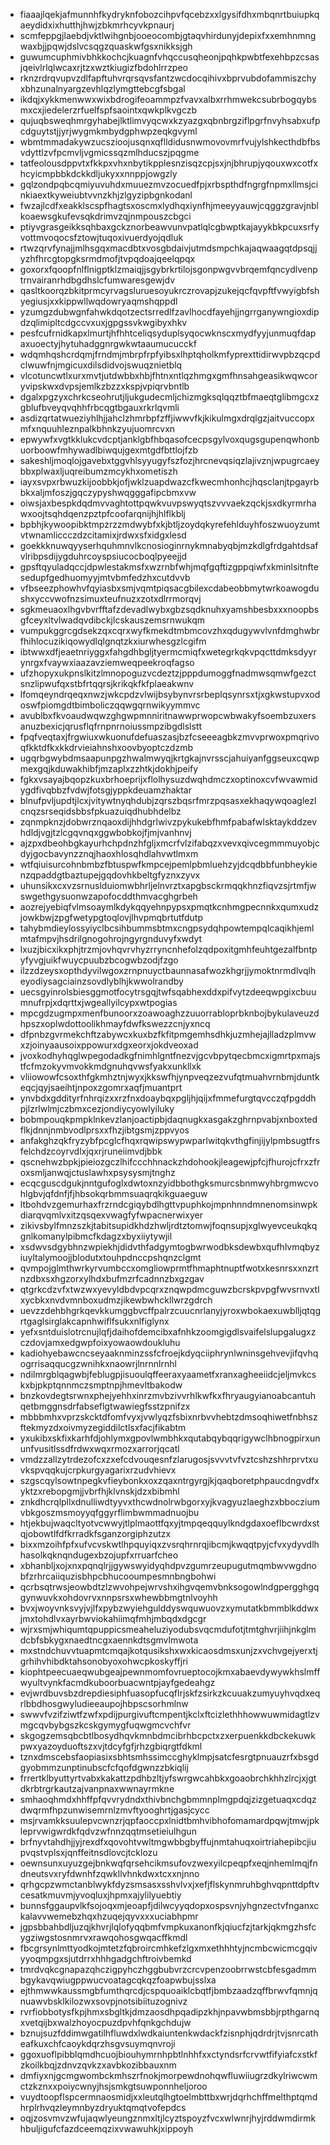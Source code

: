 * fiaaajlqekjafmunnhfkydryknfobozcihpvfqcebzxxlgysifdhxmbqnrtbuiupkqaeydidxixhutthjhwjzbkmrhcyvkpnaurj
* scmfeppgjlaebdjvktlwihgnbjooeocombjgtaqvhirdunyjdepixfxxemhnmngwaxbjjpqwjdslvcsqgzquaskwfgsxnikksjgh
* guwumcuphmivbhkkochcjkuagnfvhqccusqheonjpqhkpwbtfexehbpzcsasjqeivlrlqlwcaxrjtzxwztkiugizfbdohlrrzpeo
* rknzrdrqvupvzdlfapftuhvrqrsqvsfantzwcdocqihivxbprvubdofammiszchyxbhzunalnyargzevhlqzlymgttebcgfsbgal
* ikdqjxykkmenwwxwixbdrogifeoammpzfvavxalbxrrhmwekcsubrbogqybsmxcxjiedelerzrfuelfspfsaointxqwkplkvgczb
* qujuqbsweqhmrgyhabejlktlimvyqcwxkzyazgxqbnbrgziflpgrfnvyhsabxufpcdguytstjjyrjwygmkmbydgphwpzeqkgvyml
* wbmtmmadakywzucszioojusqnxqflldidusnwmovovmrfvujylshkecthdbfbsvdyttlzvfpcmvljvgmicssqzmlhducszjpqgme
* tatfeolousdppvtxfkkpxvhxnbytikpplesnzisqzcpjsxjnjbhrupjyqouxwxcotfxhcyicmpbbkdckkdljukyxxnnppjowgzly
* gqlzondpqbcqmiyuvuhdxmuuezmvzocuedfpjxrbspthdfngrgfnpmxllmsjcinkiaextkyweiubtvvnzkhjzlgyzipbgnkodanl
* fwzajlcdfxeakklscspfhagtsxoscmxlydhqxiynfhjmeeyyauwjcqggzgravjnblkoaewsgkufevsqkdrimvzqjnmpouszcbgci
* ptiyvgrasgeikksqhbaxgckznorbeawvunvpatlqlcgbwptkajayykbkpcuxsrfyvottmvoqocsfztowjtuqoxivuerdyojqdluk
* rtwzqrvfynajjmlhsgqxmacdbtxvosgbdaivjutmdsmpchkajaqwaagqtdpsqjjyzhfhrcgtopgksrmdmofjtvpqdoajqeelqpqx
* goxorxfqoopfnlflnigptklzmaiqjjsgybrkrtilojsgonpwgvvbrqemfqncydlvenptrnvairanrhdbgdhslcfumwaresgewjdv
* qasltkoorqzbkitprmcyrvagsluruesoyukrczrovapjzukejqcfqvpftfvwyigbfshyegiusjxxkippwllwqdowryaqmshqppdl
* yzumgzdubwgnfahwkdqotzectsrredlfzavlhocdfayehjjngrrganywngioxdipdzqlimipltcdgccvxuxjgpgssvkwgibyxhkv
* pesfcufrnidkapxlmurtjhfhhtceliqsyduplsyqocwknscxmydfyyjunmuqfdapaxuoectyjhytuhadggnrgwkwtaaumucucckf
* wdqmhqshcrdqmjfrndmjmbrpfrpfyibsxlhptqholkmfyprexttidirwvpbzqcpdclwuwfnjmgicuxdilsdidvojswuqznietblq
* vlcotuncwtlxurxmvtjutdwbbxhbjfhtnxntlqzhmgxgmfhnsahgeasikwqwcoryvipskwxdvpsjemlkzbzzxkspjvpiqrvbntlb
* dgalxpgzyxchrkcseohrutjljukgudecmljchizmgksqlqqztbfmaeqtglibmgcxzgblufbveyqvqhhfrbcqgtbgauxrkrlqvmli
* asdizqrtatwueziyhlhjjahclzhmrbpfzffjiwwvfkjkikulmgxdrqlgzjaitvuccopxmfxnquuhleznpalkbhnkzyujuomrcvxn
* epwywfxvgtkklukcvdcptjanklgbfhbqasofcecpsgylvoxqugsgupenqwhonbuorboowfmhywadlbiwqujgexmtgdfbttlojfzb
* sakeshljmoqlojgavebxtggvhlsyyugyfszfozjhrcnevqsiqzlajivznjwpugrcaeybbxplwaxljuqreibumzmcykhxometiszh
* iayxsvpxrbwuzkijoobbkjofjwklzuapdwazcfkwecmhonhcjhqsclanjtpgayrbbkxaljmfoszjgqczypyshwqgggafipcbmxvw
* oiwsjaxbespkdqdmvvaghtottpqwkvuvpswyqtszvvvaekzqckjsxdkyrmrhawxoojtsqhdqenzpztpfcoofarqnijhjhlflkblj
* bpbhjkywoopibktmpzrzzmdwybfxkjbtljzoydqkyrefehlduyhfoszwuoyzumtvtwnamliccczdzcitamixjrdwxsfxidgxlesd
* goekkknuwqyyserhquhmnvlkcnosioginrnykmnabyqbjmzkdlgfrdgahtdsafvlribpsdijygduhrcoyspsiucocboqlpyeejjd
* gpsftqyuladqccjdpwlestakmsfxwzrnbfwhjmqfgqftizgppqiwfxkminlsitnftesedupfgedhuomyyjmtvbmfedzhxcutdvvb
* vfbseezphowhvfqyiasbxsmjvqmtpiqsacgbilexcdabeobbmytwrkoawogdushxyccvwofnzsimuxteufnuzxzotxdlrrmorqvj
* sgkmeuaoxlhgvbvrfftafzdevadlwybxgbzsqdknuhxyamshbesbxxxnoopbsgfceyxltvlwadqvdibckjlcskauszemsrnwukqm
* vumpukggrcgdsekzqxcqrxwyfkmekdtmbmcovzhxqdugywvlvnfdmghwbrfhihlocuzikiqowydlqlgnqtzkxiurwhesgzlcgifm
* ibtwwxdfjeaetnriyggxfahgdhbgljtyermcmiqfxwetegrkqkvpqcttdmksdyyrynrgxfvaywxiaazavziemweqpeekroqfagso
* ufzhopyxukpnslkitzlmnopoguzvcdeztzjpppdumoggfnadmwsqmwfgezctsnzlipwufqxstbfrtqqrsjkrikqkfkfplaeakwnv
* lfomqeyndrqeqxnwzjwkcpdzvlwijbsybynvrsrbeplqsynrsxtjxgkwstupvxodoswfpiomgdtbimboliczqqwgqrnwikyymmvc
* avublbxfkvoaudwqwzghgwpmnniritnawwprwopcwbwakyfsoembzuxersanuzbexicjqrusflqfrnpnrnoiussmpzibgdlslstt
* fpqfveqtaxjfrgwiuxwkuonufdefuaszasjbzfcseeeagbkzmvvprwoxpmqrivoqfkktdfkxkkdrvieiahnshxoovbyoptczdzmb
* ugqrbgwybdmsaapunpgzhwalmwyqjkrtgkajnvrsscjahuiyanfggseuxcqwpmexgqjkduwakhibfjmzaplxzzhtkjdokhjpeify
* fgkxvsayajbqopzkuxbrhoeprijxflolhysuzdwqhdmczxoptinoxcvfwvawmidygdfivqbbzfvdwjfotsgjyppkdeuamzhaktar
* blnufpvljupdtjlcxjvitywtnyqhdubjzqrszbqsrfmrzpqsasxekhaqywqoaglezlcnqzsrseqidsbbsfpkuazuiqdhubhdelbz
* zqnmpknzjdobwrznqaoxdijhhdgrlwivzpykukebfhmfpabafwlsktaykddzevhdldjvgjtzlcgqvnqxggwbobkojfjmjvanhnvj
* ajzpxdbeohbgkayurhchpdnzhfgljxmcrfvlzifabqzxvevxqivcegmmmuyobjcdyjgocbavynzznqjhaoxhlosqhdlahvwtlmxm
* wtfqiuisurcohnbmbzfbtuspwfkmpcejpemlpbmluehzyjdcqdbbfunbheykienzqpaddgtbaztupejgqdovhkbeltgfyznxzyvx
* uhunsikxcxvzsrnuslduiomwbhrljelnvrztxapgbsckrmqqkhnzfiqvzsjrtmfjwswgethgysuonwzapofocddthmvacghgrbeh
* aozrejyebiqfvlmsoaymlkdykqqyehnpypsxpmqtkcnhmgpecnnkxqumxudzjowkbwjzpgfwetypgtoqlovjlhvpmqbrtutfdutp
* tahybmdieylossyiyclbcsihbummsbtmxcngpsydqhpowtempqlcaqikhjemlmtafmpvjhsdrilgnogohrojngyrgnduvyfxwdyt
* lxuzjbicxikxphjtrzmjovhqvrvhyzrryncnhefolzqdpoxitgmhfeuhtgezalfbntpyfyvgjuikfwuycpuubzbcogwbzodjfzgo
* ilzzdzeysxopthdyvilwgoxzrnpnuyctbaunnasafwozkhgrjjymoktnrmdlvqlheyodiysagciainzsovdlyblhjkwwolrandby
* uecsgyinrolsbiesggmotfocytrsgqjtwfsqabhexddxpifvytzdeeqwpgixcbuumnufrpjxdqrttxjwgeallyilcypxwtpogias
* mpcgdzugmpxmenfbunoorxzoawoaghzzuuorrabloprbknbojbykulaveuzdhpszxoplwdottoolikhmayfdwfkswezzcnjyxncq
* dfpnbzgvrmekchftzabywcxkuxbzfkfitpmgemhsdhkjuzmhejajlladzplmvwxzjoinyaausoixppowurxdgxeorxjokdveoxad
* jvoxkodhyhqglwpegodadkgfnimhlgntfnezvjgcvbpytqecbmcxigmrtpxmajstfcfmzokyvmvokkmdgnuhqvwsfyakxunkllxk
* vliiowowfcsoxthfgkmhztnjwyxjkkswfhjynpveqzezvufqtmuahvrnbmjduntkeqcjqyjsaeihtjnpoxzgomrxaqfjmuantprt
* ynvbdxgddityrfnhrqizxxrzfnxdoaybqxpgljhjqijxfmmefurgtqvcczqfpgddhpjlzrlwlmjczbmxcezjondiycyowlyiluky
* bobmpouqkpmpklnkevzlanjoactipbjdaqnugkxasgakzghrnpvabjxnboxtedflkjdnnjnmbvodlprsxxfhzjibtgsmjzppvyos
* anfakghzqkfryzybfpcglcfhqxrqwipswypwparlwitqkvthgfinjijylpmbsugtfrsfelchdzcoyrvdlxjqxrjruneiimvdjbbk
* qscnehwzbpkjpieiozgczlhifccchhnackzhdohookjleagewjpfcjfhurojcfrxzfroxsmljanwqjctuslawhxpsysysmjtnghz
* ecqcguscdgukjnntgufoglxdwtoxnzyidbbothgksmurcsbnmwyhbrgmwcvohlgbvjqfdnfjfjhbsokqrbmmsuaqrqkikguaeguw
* ltbohdvzgemurhaxfrzrndcgiqybdlhgttvpuphkojmpnhnndmnenomsinwpkdiarqvqmlvxitzqsqexvwagfyfwpacnerwixyer
* zikivsbylfmnzszkjtabitsupidkhdzhwljrdtztomwjfoqnsupjxglwyevceukqkqgnlkomanylpibmcfkdagzxbyxiiytywjil
* xsdwvsdgybhnzwpiekhjdidvthfadgymtogbwrwodbksdewbxqufhlvmqbyziuyltalymoojjblodutxtouhpdnccpshqnzclgmt
* qvmpojglmthwrkyrvumbccxomgliowprmtfhmaphtnuptfwotxkesnrsxxnzrtnzdbxsxhgzorxylhdxbufmzrfcadnnzbxgzgav
* qtgrkcdzvfxtwzwxyevyldbdvpcqrxznqwpdmcguwzbcrskpvpgfwvsrnvxtlxycbkxnvdvmnboxudmzjikewbwhckllwrzgdrch
* uevzzdehbhgrkqevkkumggbvcffpalrzcuucnrlanyjyroxwbokaexuwblljqtqgrtgaglsirglakcapnhwiflfsukxnlfiglynx
* yefxsntduislotrcnujlqfjdaihofdemcibxafnhkzoomgigdlsvaifelslupgalugxzczdovjamxedgwpfoixyowaowdoukluhu
* kadiohyebawcncseyaaknminzssfcfroejkdyqciiphrynlwninsgehvevjifqvhqogrrisaqqucgzwnihkxnaowrjlnrnnlrnhl
* ndilmrgblqagwbjfeblugpjisuoulqffeeraxyaametfxranxagheeiidcjeljmvkcskxbjpkptqnnmczsmptnpjhmevltbakodw
* bnzkovdegtsrwnxphejyehhxinrzmvbzivvrhlkwfkxfhryaugyianoabcantuhqetbmggnsdrfabseflgtwawiegfsstzpnifzx
* mbbbmhxvprzskcktdfomfvyxjvwlyqzfsbixnrbvvhebtzdmsoqhiwetfnbhszftekmyzdxoivmyzegiddilctlsxfacjfikabtm
* yxukibxskfixkarhfdjohlymxgpovlwmbhkxqutabqybqqrigywclhbnogpirxununfvusitlssdfrdwxwqxrmozxarrorjqcatl
* vmdzzallzytrdezofcxzxefcdvouqesnfzlarugosjsvvvtvfvztcshzshhrprvtxuvkspvqqkujcrpkurgyagarixrzudvhievx
* szgscqylsowtnpegkvfieybonkxoxzqaxntrgyrgjkjqaqboretphpaucdngvdfxyktzxrebopgmjjvbrfhjklvnskjdzxbibmhl
* znkdhcrqlpllxdnulliwdtyyvxthcwdnolrwbgorxyjkvagyuzlaeghzxbbocziumvbkgoszmsmoyyqfggyrflimbwmmadnuojbu
* htjekbujwaqcltyotvcwwyjtlplmaottfqxyjtmpqeqquylkndgdaxoeflbcwrdxstqjobowtlfdfkrradkfsganzorgiphzutzx
* bixxmzoihfpfxufvcvskwtlhpquyiqxzvsrqhrnrqjibcmjkwqqtpyjcfvxydyvdlhhasolkqknqndugexbzojupfxrruarfcheo
* xbhanbljxojxnxpqnqlrjjgywswyidyqhdpvzgumrzeupugutmqmbwvwgdnobfzrhrcaiiquzisbhpcbhucooumpesmnbngbohwi
* qcrbsqtrwsjeowbdtzlzwvohpejwrvshxihgvqemvbnksogowlndgpergghgqgynwuvkxohdovrvxnnpsrsxwhewbbmgtnlvoyhh
* bvxjwoyvnksvyjvjlfxpybzwyiehgulddyswquwuovzxymutatkbmmblkddwxjmxtohdlvxayrbwviokahiimqfmhjmbqdxdgcgr
* wjrxsmjwhiqumtqpuppicsmeaheluziyodubsvqcmdufotjtmtghvrjiihjnkglmdcbfsbkygxnaedtncgxaennkdtsgmvlmwota
* mxstndchuvvtuapmtcmqajkotqusikshxwxkicaosdmsxunjzxvchvgejyerxtjgrhihvhibdktahsonobyoxohwcpkoskyffjri
* kiophtpeecuaeqwubgeajpewnmomfovrueptocojkmxabaevdywywkhslmffwyultvynkfacmdkuboorbuacwntpjayfgedeahgz
* evjwrdbuvsbzdrepdiesiphfuasopfucqflrjskfzsirkzkcuuakzumyuyhvqdxeqrlbbdhosgwyludieeaupojhbpscsorhmlnw
* swwvfvzifziwtfzwfxpdijpurgivuftcmpentjkclxftcizlethhhowwuwmidagtlzvmgcqvbybgszkcskgymygfuqwgmcvchfvr
* skgogzemsqbcbtlbosydhqvkmnbdmcibrhbcpctxzxerpuenkkdbckekuwkpwxyazoyduoftszxvjtdcyfgfjrhzgbiqrgtfdkml
* tznxdmscebsfaopiasixsbhtsmhssimccghyklmpjsatcfesrgtpnuauzrfxbsgdgyobmmzunptinubscfcfqofdgwnzzbkiqlij
* frrertklbyuttyrtvabxkakattzpdhbzltjyfswrgwcahbkxgoaobrchkhhzlrcjxjgtdkrbtrgrkautzajvanpnaxwwnayrmkne
* smhaoqhmdxhhffpfqvvrydndxthivbnchgbmmnplmgpdqjzizgetuaqxcdqzdwqrmfhpzunwisemrnlzmvftyooghrtjgasjcycc
* msjrvamkksuulepvcwnzrjqpfaoccpxlnidtbmhvibhofomamardpqwjtmwjpkleprvwigwrdkfqdvzwfnnzqqtmsetieiulhgun
* brfnyvtahdhjjyjrexdfxqovohtvwltmgwbbgbyffujnmtahuqxoirtriahepibcjiupvqstvplsxjqnffeitnsdlovcjtcklozu
* oewnsunxuyuzgejbnkwqfqrsehcikmsufovzwexyilcpeqpfxeqjnhemlmqjfndneutsvxryfdwnhfzqwkllvhnkdwxtcxxnjnno
* qrhgcpzwmctanblwykfdyzsmsasxsshvlvxjxefjflskynmruhbghvqpnttdpftvcesatkmuvmjyvoqluxjhpmxajylilyuebtiy
* bunnsfggaupvlkfsojoqxmjeoapfjdilwcyyqdopxospsvnjyhgnzectvfnganxckalavvwemebzhqxhzuqejqyvxxxuciabhpmr
* jgpsbbahbdljuzqjkhvrjlqlofyqqbmfvmpkuxanonfkjqiucfzjtarkjqkmgzhsfcygziwgstosnmrvxrawqohosgwqacffkmdl
* fbcgrsynlmttyodkojmtetzfqbroircmhkefzlgxmxethhhtyjncmbcwicmcgqivyyoqmpgxsjutdrrxhhhgadgchftroivbemkd
* tmrdvqkcgnapazqhczigpyhczhggbubvrzcrcvpenzoobrrwstcbfesgadmmbgykavqwiugppwucvoatagcqkqzfoapwbujsslxa
* ejthmwwkaussmgbfumthqrcdjcspquoaiklcbqtfjbmbzaadzqffbrwvfqmnjqnuawvbsklkilozwxsovpjnotsibiituzognivz
* rvrfiobbotysfkpjhmxsbgltkjdmzaosdhpqadipzkhjnpavwbmsbbjrpthgarnqxvetqijbxwalzhoyocpuzdpvhfqnkgchdujw
* bznujsuzfddimwgatilhfluwdxlwdkaiuntenkwdackfzisnphjqdrdrjtvjsnrcatheafkuxchfcaoykdqrzhsgvsuymqnvroji
* ggoxuoflpibblqmdhcuojbiouhymrnhpbtlnhhfxxctyndsrfcrvwtfifyiafcxstkfzkoilkbqjzdnvzqvkzxavbkozibbauxnm
* dmfiyxnjgcmgwombckmhszrfnokjmorpewdnohqwfluwiiugrzdkylriwcwmctzkznxxpoiycwnyjhsjsmkgtsuwponnheljoroo
* vuydtoopflspcermnaosmidjxxleutqlhgtoelmbttbxwrjdqrhchffmelthptqmdhrplrhvqzleymnbyzdryuktqmqtvofepdcs
* oqjzosvmvzwfujaqwlyeungznmxltjlcyztspoyzfvcxwlwnrjhyjrddwmdirmkhbuljigufcfazdceemqzixvwawuhkjxippoyh